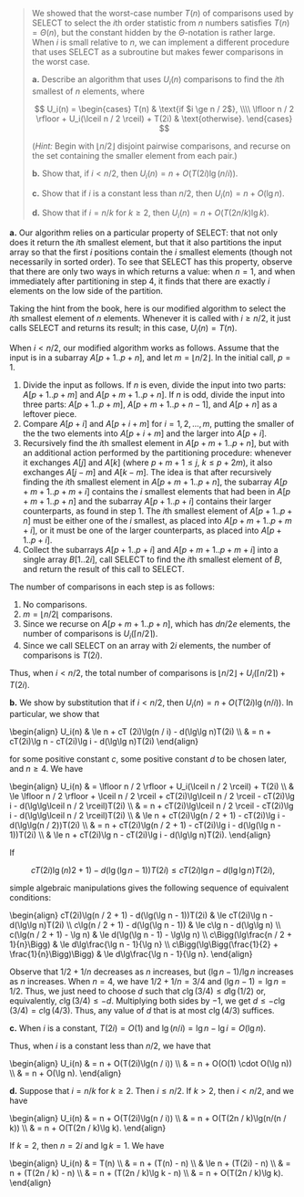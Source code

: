 > We showed that the worst-case number $T(n)$ of comparisons used by $\text{SELECT}$ to select the $i$th order statistic from $n$ numbers satisfies $T(n) = \Theta(n)$, but the constant hidden by the $\Theta$-notation is rather large. When $i$ is small relative to $n$, we can implement a different procedure that uses $\text{SELECT}$ as a subroutine but makes fewer comparisons in the worst case.
>
> **a.** Describe an algorithm that uses $U_i(n)$ comparisons to find the $i$th smallest of $n$ elements, where
>
> $$
> U_i(n) = 
> \begin{cases} 
> T(n) & \text{if $i \ge n / 2$}, \\\\
> \lfloor n / 2 \rfloor + U_i(\lceil n / 2 \rceil) + T(2i) & \text{otherwise}.
> \end{cases}
> $$
>
> ($\textit{Hint:}$ Begin with $\lfloor n / 2 \rfloor$ disjoint pairwise comparisons, and recurse on the set containing the smaller element from each pair.)
>
> **b.** Show that, if $i < n / 2$, then $U_i(n) = n + O(T(2i)\lg(n / i))$.
>
> **c.** Show that if $i$ is a constant less than $n / 2$, then $U_i(n) = n + O(\lg n)$.
>
> **d.** Show that if $i = n / k$ for $k \ge 2$, then $U_i(n) = n + O(T(2n / k)\lg k)$.

**a.** Our algorithm relies on a particular property of $\text{SELECT}$: that not only does it return the $i$th smallest element, but that it also partitions the input array so that the first $i$ positions contain the $i$ smallest elements (though not necessarily in sorted order). To see that $\text{SELECT}$ has this property, observe that there are only two ways in which returns a value: when $n = 1$, and when immediately after partitioning in step 4, it finds that there are exactly $i$ elements on the low side of the partition.

Taking the hint from the book, here is our modified algorithm to select the $i$th smallest element of $n$ elements. Whenever it is called with $i \ge n / 2$, it just calls $\text{SELECT}$ and returns its result; in this case, $U_i(n) = T(n)$.

When $i < n / 2$, our modified algorithm works as follows. Assume that the input is in a subarray $A[p + 1..p + n]$, and let $m = \lfloor n / 2 \rfloor$. In the initial call, $p = 1$.

1. Divide the input as follows. If $n$ is even, divide the input into two parts: $A[p + 1..p + m]$ and $A[p + m + 1..p + n]$. If $n$ is odd, divide the input into three parts: $A[p + 1..p + m]$, $A[p + m + 1..p + n - 1]$, and $A[p + n]$ as a leftover piece.
2. Compare $A[p + i]$ and $A[p + i + m]$ for $i = 1, 2, \ldots, m$, putting the smaller of the the two elements into $A[p + i + m]$ and the larger into $A[p + i]$.
3. Recursively find the $i$th smallest element in $A[p + m + 1..p + n]$, but with an additional action performed by the partitioning procedure: whenever it exchanges $A[j]$  and $A[k]$ (where $p + m + 1 \le j$, $k \le p + 2m$), it also exchanges $A[j - m]$ and $A[k - m]$. The idea is that after recursively finding the $i$th smallest element in $A[p + m + 1..p + n]$, the subarray $A[p + m + 1..p + m + i]$ contains the $i$ smallest elements that had been in $A[p + m + 1..p + n]$ and the subarray $A[p + 1..p + i]$ contains their larger counterparts, as found in step 1. The $i$th smallest element of $A[p + 1..p + n]$ must be either one of the $i$ smallest, as placed into $A[p + m + 1..p + m + i]$, or it must be one of the larger counterparts, as placed into $A[p + 1..p + i]$.
4. Collect the subarrays $A[p + 1..p + i]$ and $A[p + m + 1..p + m + i]$ into a single array $B[1..2i]$, call $\text{SELECT}$ to find the $i$th smallest element of $B$, and return the result of this call to $\text{SELECT}$.

The number of comparisons in each step is as follows:

1. No comparisons.
2. $m = \lfloor n / 2 \lfloor$ comparisons.
3. Since we recurse on $A[p + m + 1..p + n]$, which has $dn / 2e$ elements, the number of comparisons is $U_i(\lceil n / 2 \rceil)$.
4. Since we call $\text{SELECT}$ on an array with $2i$ elements, the number of comparisons is $T(2i)$.

Thus, when $i < n / 2$, the total number of comparisons is $\lfloor n / 2 \rfloor + U_i(\lceil n / 2 \rceil) + T(2i)$.

**b.** We show by substitution that if $i < n / 2$, then $U_i(n) = n + O(T(2i)\lg(n / i))$. In particular, we show that

\begin{align}
U_i(n) & \le n + cT (2i)\lg(n / i) - d(\lg\lg n)T(2i) \\\\
       & =   n + cT(2i)\lg n - cT(2i)\lg i - d(\lg\lg n)T(2i)
\end{align}

for some positive constant $c$, some positive constant $d$ to be chosen later, and $n \ge 4$. We have

\begin{align}
U_i(n) 
    & =   \lfloor n / 2 \rfloor + U_i(\lceil n / 2 \rceil) + T(2i) \\\\
    & \le \lfloor n / 2 \rfloor + \lceil n / 2 \rceil + cT(2i)\lg\lceil n / 2 \rceil - cT(2i)\lg i - d(\lg\lg\lceil n / 2 \rceil)T(2i) \\\\
    & =   n + cT(2i)\lg\lceil n / 2 \rceil - cT(2i)\lg i - d(\lg\lg\lceil n / 2 \rceil)T(2i) \\\\
    & \le n + cT(2i)\lg(n / 2 + 1) - cT(2i)\lg i - d(\lg\lg(n / 2))T(2i) \\\\
    & =   n + cT(2i)\lg(n / 2 + 1) - cT(2i)\lg i - d(\lg(\lg n - 1))T(2i) \\\\
    & \le n + cT(2i)\lg n - cT(2i)\lg i - d(\lg\lg n)T(2i).
\end{align}

If

$$cT(2i)\lg(n)2 + 1) - d(\lg(\lg n - 1))T(2i) \le cT(2i)\lg n - d(\lg\lg n)T(2i),$$

simple algebraic manipulations gives the following sequence of equivalent conditions:

\begin{align}
        cT(2i)\lg(n / 2 + 1) - d(\lg(\lg n - 1))T(2i) & \le cT(2i)\lg n - d(\lg\lg n)T(2i) \\\\
                  c\lg(n / 2 + 1) - d(\lg(\lg n - 1)) & \le c\lg n - d(\lg\lg n) \\\\
                            c(\lg(n / 2 + 1) - \lg n) & \le d(\lg(\lg n - 1) - \lg\lg n) \\\\
                  c\Bigg(\lg\frac{n / 2 + 1}{n}\Bigg) & \le d\lg\frac{\lg n - 1}{\lg n} \\\\
c\Bigg(\lg\Bigg(\frac{1}{2} + \frac{1}{n}\Bigg)\Bigg) & \le d\lg\frac{\lg n - 1}{\lg n}.
\end{align}

Observe that $1 / 2 + 1 / n$ decreases as $n$ increases, but $(\lg n - 1) / \lg n$ increases as $n$ increases. When $n = 4$, we have $1 / 2 + 1 / n = 3 / 4$ and $(\lg n - 1) = \lg n = 1 / 2$. Thus, we just need to choose $d$ such that $c\lg(3 / 4) \le d\lg(1 / 2)$ or, equivalently, $c\lg(3 / 4) \le -d$. Multiplying both sides by $-1$, we get $d \le -c\lg(3 / 4) = c\lg(4 / 3)$. Thus, any value of $d$ that is at most $c\lg(4 / 3)$ suffices.

**c.** When $i$ is a constant, $T(2i) = O(1)$ and $\lg(n / i) = \lg n - \lg i = O(\lg n)$.

Thus, when $i$ is a constant less than $n / 2$, we have that

\begin{align}
U_i(n) & = n + O(T(2i)\lg(n / i)) \\\\
       & = n + O(O(1) \cdot O(\lg n)) \\\\
       & = n + O(\lg n).
\end{align}

**d.** Suppose that $i = n / k$ for $k \ge 2$. Then $i \le n / 2$. If $k > 2$, then $i < n / 2$, and we have

\begin{align}
U_i(n) & = n + O(T(2i)\lg(n / i)) \\\\
       & = n + O(T(2n / k)\lg(n/(n / k)) \\\\
       & = n + O(T(2n / k)\lg k).
\end{align}

If $k = 2$, then $n = 2i$ and $\lg k = 1$. We have

\begin{align}
U_i(n) & =   T(n) \\\\
       & =   n + (T(n) - n) \\\\
       & \le n + (T(2i) - n) \\\\
       & =   n + (T(2n / k) - n) \\\\
       & =   n + (T(2n / k)\lg k - n) \\\\
       & =   n + O(T(2n / k)\lg k).
\end{align}
